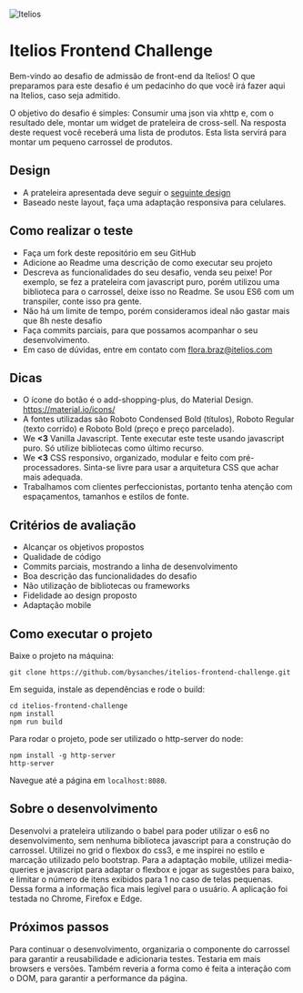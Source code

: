 ![Itelios](http://www.itelios.com.br/images/logo_itelios_orange@2x.png)

# Itelios Frontend Challenge

Bem-vindo ao desafio de admissão de front-end da Itelios! O que preparamos para este desafio é um pedacinho do que você irá fazer aqui na Itelios, caso seja admitido.

O objetivo do desafio é simples: Consumir uma json via xhttp e, com o resultado dele, montar um widget de prateleira de cross-sell. Na resposta deste request você receberá uma lista de produtos. Esta lista servirá para montar um pequeno carrossel de produtos. 

## Design

- A prateleira apresentada deve seguir o [seguinte design](desafio-front-end-itelios.jpg)
- Baseado neste layout, faça uma adaptação responsiva para celulares.

## Como realizar o teste

- Faça um fork deste repositório em seu GitHub
- Adicione ao Readme uma descrição de como executar seu projeto
- Descreva as funcionalidades do seu desafio, venda seu peixe! Por exemplo, se fez a prateleira com javascript puro, porém utilizou uma biblioteca para o carrossel, deixe isso no Readme. Se usou ES6 com um transpiler, conte isso pra gente. 
- Não há um limite de tempo, porém consideramos ideal não gastar mais que 8h neste desafio
- Faça commits parciais, para que possamos acompanhar o seu desenvolvimento.
- Em caso de dúvidas, entre em contato com flora.braz@itelios.com

## Dicas
 
- O ícone do botão é o add-shopping-plus, do Material Design. https://material.io/icons/
- A fontes utilizadas são Roboto Condensed Bold (títulos), Roboto Regular (texto corrido) e Roboto Bold (preço e preço parcelado). 
- We **<3** Vanilla Javascript. Tente executar este teste usando javascript puro. Só utilize bibliotecas como último recurso.
- We **<3** CSS responsivo, organizado, modular e feito com pré-processadores. Sinta-se livre para usar a arquitetura CSS que achar mais adequada. 
- Trabalhamos com clientes perfeccionistas, portanto tenha atenção com espaçamentos, tamanhos e estilos de fonte. 

## Critérios de avaliação

- Alcançar os objetivos propostos
- Qualidade de código
- Commits parciais, mostrando a linha de desenvolvimento
- Boa descrição das funcionalidades do desafio
- Não utilização de bibliotecas ou frameworks
- Fidelidade ao design proposto
- Adaptação mobile

## Como executar o projeto

Baixe o projeto na máquina:
```
git clone https://github.com/bysanches/itelios-frontend-challenge.git
```

Em seguida, instale as dependências e rode o build:
```
cd itelios-frontend-challenge
npm install
npm run build
```

Para rodar o projeto, pode ser utilizado o http-server do node:
```
npm install -g http-server
http-server
```

Navegue até a página em `localhost:8080`.

## Sobre o desenvolvimento

Desenvolvi a prateleira utilizando o babel para poder utilizar o es6 no desenvolvimento, sem nenhuma biblioteca javascript para a construção do carrossel.
Utilizei no grid o flexbox do css3, e me inspirei no estilo e marcação utilizado pelo bootstrap.
Para a adaptação mobile, utilizei media-queries e javascript para adaptar o flexbox e jogar as sugestões para baixo, e limitar o número de itens exibidos para 1 no caso de telas pequenas. Dessa forma a informação fica mais legível para o usuário.
A aplicação foi testada no Chrome, Firefox e Edge.

## Próximos passos

Para continuar o desenvolvimento, organizaria o componente do carrossel para garantir a reusabilidade e adicionaria testes.
Testaria em mais browsers e versões.
Também reveria a forma como é feita a interação com o DOM, para garantir a performance da página.
